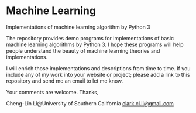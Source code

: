 

# Machine Learning
Implementations of machine learning algorithm by Python 3

The repository provides demo programs for implementations of basic machine learning algorithms by Python 3. I hope these programs will help people understand the beauty of machine learning theories and implementations.

I will enrich those implementations and descriptions from time to time. If you include any of my work into your website or project; please add a link to this repository and send me an email to let me know.

Your comments are welcome.
Thanks,

Cheng-Lin Li@University of Southern California
clark.cl.li@gmail.com
